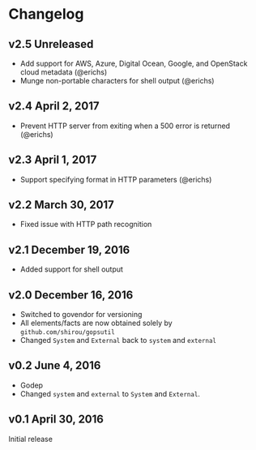 # Changelog

## v2.5 Unreleased

* Add support for AWS, Azure, Digital Ocean, Google, and OpenStack cloud metadata (@erichs)
* Munge non-portable characters for shell output (@erichs)

## v2.4 April 2, 2017

* Prevent HTTP server from exiting when a 500 error is returned (@erichs)

## v2.3 April 1, 2017

* Support specifying format in HTTP parameters (@erichs)

## v2.2 March 30, 2017

* Fixed issue with HTTP path recognition

## v2.1 December 19, 2016

* Added support for shell output

## v2.0 December 16, 2016

* Switched to govendor for versioning
* All elements/facts are now obtained solely by `github.com/shirou/gopsutil`
* Changed `System` and `External` back to `system` and `external`

## v0.2 June 4, 2016

* Godep
* Changed `system` and `external` to `System` and `External`.

## v0.1 April 30, 2016

Initial release
